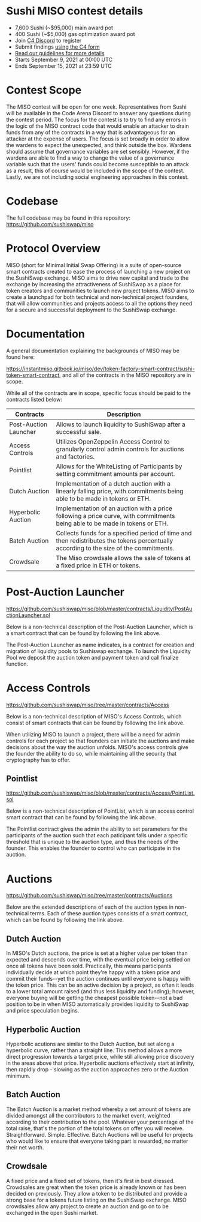 # Sushi MISO contest details
- 7,600 Sushi (~$95,000) main award pot
- 400 Sushi (~$5,000) gas optimization award pot
- Join [C4 Discord](https://discord.gg/EY5dvm3evD) to register
- Submit findings [using the C4 form](https://code423n4.com/2021-09-sushi-miso-contest/submit)
- [Read our guidelines for more details](https://docs.code4rena.com/roles/wardens)
- Starts September 9, 2021 at 00:00 UTC
- Ends September 15, 2021 at 23:59 UTC

# Contest Scope
The MISO contest will be open for one week. Representatives from Sushi will be available in the Code Arena Discord to answer any questions during the contest period. The focus for the contest is to try to find any errors in the logic of the MISO contract code that would enable an attacker to drain funds from any of the contracts in a way that is advantageous for an attacker at the expense of users. The focus is set broadly in order to allow the wardens to expect the unexpected, and think outside the box. Wardens should assume that governance variables are set sensibly. However, if the wardens are able to find a way to change the value of a governance variable such that the users' funds could become susceptible to an attack as a result, this of course would be included in the scope of the contest. Lastly, we are not including social engineering approaches in this contest.

# Codebase
The full codebase may be found in this repository: https://github.com/sushiswap/miso

# Protocol Overview

MISO (short for Minimal Initial Swap Offering) is a suite of open-source smart contracts created to ease the process of launching a new project on the SushiSwap exchange. MISO aims to drive new capital and trade to the exchange by increasing the attractiveness of SushiSwap as a place for token creators and communities to launch new project tokens. MISO aims to create a launchpad for both technical and non-technical project founders, that will allow communities and projects access to all the options they need for a secure and successful deployment to the SushiSwap exchange.

# Documentation 

A general documentation explaining the backgrounds of MISO may be found here:

https://instantmiso.gitbook.io/miso/dev/token-factory-smart-contract/sushi-token-smart-contract, and all of the contracts in the MISO repository are in scope. 

While all of the contracts are in scope, specific focus should be paid to the contracts listed below:

| Contracts | Description |
|-------------------------------|------------------------------------------------------|
| Post-Auction Launcher | Allows to launch liquidity to SushiSwap after a successful sale. |
| Access Controls | Utilizes OpenZeppelin Access Control to granularly control admin controls for auctions and factories. |
| Pointlist | Allows for the WhiteListing of Participants by setting commitment amounts per account. |
| Dutch Auction | Implementation of a dutch auction with a linearly falling price, with commitments being able to be made in tokens or ETH. |
| Hyperbolic Auction | Implementation of an auction with a price following a price curve, with commitments being able to be made in tokens or ETH. |
| Batch Auction | Collects funds for a specified period of time and then redistributes the tokens percentually according to the size of the commitments. |
| Crowdsale | The Miso crowdsale allows the sale of tokens at a fixed price in ETH or tokens. |


# Post-Auction Launcher
https://github.com/sushiswap/miso/blob/master/contracts/Liquidity/PostAuctionLauncher.sol

Below is a non-technical description of the Post-Auction Launcher, which is a smart contract that can be found by following the link above.

The Post-Auction Launcher as name indicates, is a contract for creation and migration of liquidity pools to Sushiswap exchange. To launch the Liquidity Pool we deposit the auction token and payment token and call finalize function.

# Access Controls
https://github.com/sushiswap/miso/tree/master/contracts/Access

Below is a non-technical description of MISO's Access Controls, which consist of smart contracts that can be found by following the link above.

When utilizing MISO to launch a project, there will be a need for admin controls for each project so that founders can initiate the auctions and make decisions about the way the auction unfolds. MISO's access controls give the founder the ability to do so, while maintaining all the security that cryptography has to offer.

## Pointlist
https://github.com/sushiswap/miso/blob/master/contracts/Access/PointList.sol

Below is a non-technical description of PointList, which is an access control smart contract that can be found by following the link above.

The Pointlist contract gives the admin the ability to set parameters for the participants of the auction such that each paticipant falls under a specific threshold that is unique to the auction type, and thus the needs of the founder. This enables the founder to control who can participate in the auction.

# Auctions
https://github.com/sushiswap/miso/tree/master/contracts/Auctions

Below are the extended descriptions of each of the auction types in non-technical terms. Each of these auction types consists of a smart contract, which can be found by following the link above.

## Dutch Auction

In MISO's Dutch auctions, the price is set at a higher value per token than expected and descends over time, with the eventual price being settled on once all tokens have been sold. Practically, this means participants individually decide at which point they're happy with a token price and commit their funds--yet the auction continues until everyone is happy with the token price. This can be an active decision by a project, as often it leads to a lower total amount raised (and thus less liquidity and funding); however, everyone buying will be getting the cheapest possible token--not a bad position to be in when MISO automatically provides liquidity to SushiSwap and price speculation begins.

## Hyperbolic Auction

Hyperbolic acutions are similar to the Dutch Auction, but set along a hyperbolic curve, rather than a straight line. This method allows a more direct progression towards a target price, while still allowing price discovery in the areas above that price. Hyperbolic auctions effectively start at infinity, then rapidly drop - slowing as the auction approaches zero or the Auction minimum.

## Batch Auction

The Batch Auction is a market method whereby a set amount of tokens are divided amongst all the contributors to the market event, weighted according to their contribution to the pool. Whatever your percentage of the total raise, that's the portion of the total tokens on offer you will receive. Straightforward. Simple. Effective. Batch Auctions will be useful for projects who would like to ensure that everyone taking part is rewarded, no matter their net worth.

## Crowdsale

A fixed price and a fixed set of tokens, then it's first in best dressed. Crowdsales are great when the token price is already known or has been decided on previously. They allow a token to be distributed and provide a strong base for a tokens future listing on the SushiSwap exchange. MISO crowdsales allow any project to create an auction and go on to be exchanged in the open Sushi market.
